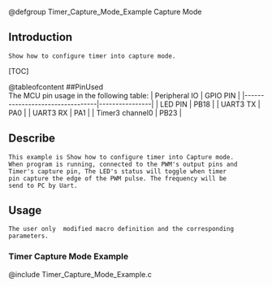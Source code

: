 
@defgroup Timer_Capture_Mode_Example Capture Mode

## Introduction
	Show how to configure timer into capture mode.

[TOC]

@tableofcontent
##PinUsed  
	The MCU pin usage in the following table:
|       Peripheral IO             |    GPIO PIN    |
|---------------------------------|----------------|
|       LED PIN                   |      PB18      |
|       UART3 TX                  |      PA0       |
|       UART3 RX                  |      PA1       |
|       Timer3 channel0           |      PB23      |


## Describe
	This example is Show how to configure timer into Capture mode.
	When program is running, connected to the PWM's output pins and
	Timer's capture pin, The LED's status will toggle when timer
	pin capture the edge of the PWM pulse. The frequency will be
	send to PC by Uart.
	
## Usage
	The user only  modified macro definition and the corresponding parameters.


### Timer Capture Mode Example
@include Timer_Capture_Mode_Example.c


